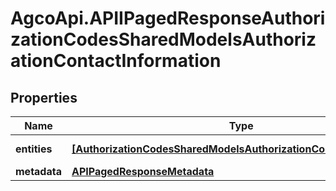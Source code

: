 # AgcoApi.APIIPagedResponseAuthorizationCodesSharedModelsAuthorizationContactInformation

## Properties

Name | Type | Description | Notes
------------ | ------------- | ------------- | -------------
**entities** | [**[AuthorizationCodesSharedModelsAuthorizationContactInformation]**](AuthorizationCodesSharedModelsAuthorizationContactInformation.md) |  | [optional] [readonly] 
**metadata** | [**APIPagedResponseMetadata**](APIPagedResponseMetadata.md) |  | [optional] 



